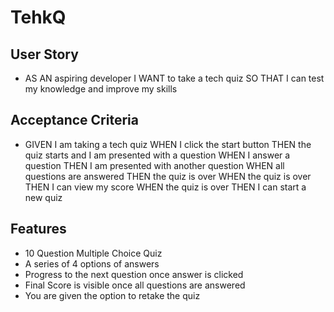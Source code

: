 # TehkQ

## User Story
- AS AN aspiring developer
I WANT to take a tech quiz
SO THAT I can test my knowledge and improve my skills

## Acceptance Criteria 
- GIVEN I am taking a tech quiz
WHEN I click the start button
THEN the quiz starts and I am presented with a question
WHEN I answer a question
THEN I am presented with another question
WHEN all questions are answered
THEN the quiz is over
WHEN the quiz is over
THEN I can view my score
WHEN the quiz is over
THEN I can start a new quiz

## Features
- 10 Question Multiple Choice Quiz
- A series of 4 options of answers
- Progress to the next question once answer is clicked
- Final Score is visible once all questions are answered 
- You are given the option to retake the quiz 